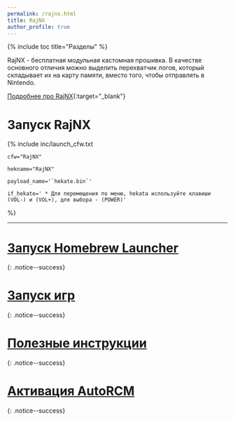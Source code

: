```yaml
---
permalink: /rajnx.html
title: RajNX
author_profile: true
---
```

{% include toc title="Разделы" %}

RajNX - бесплатная модульная кастомная прошивка. В качестве основного отличия можно выделить перехватчик логов, который складывает их на карту памяти, вместо того, чтобы отправлять в Nintendo. 

[Подробнее про RajNX](launch-cfw#rajnx){:target="_blank"}

# Запуск RajNX

{% include inc/launch_cfw.txt
 
	cfw="RajNX" 

	hekname="RajNX" 
	
	payload_name='`hekate.bin`'

	if_hekate='	* Для перемещения по меню, hekata используйте клавиши (VOL-) и (VOL+), для выбора - (POWER)'
	
%}
	
___

# [Запуск Homebrew Launcher](launch-hbl#запуск-hbl-из-reinx-или-atmosphere)
{: .notice--success}
# [Запуск игр](reinx-games)
{: .notice--success}
# [Полезные инструкции](addons)
{: .notice--success}
# [Активация AutoRCM](autorcm)
{: .notice--success}